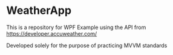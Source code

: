 # WeatherApp
This is a repository for WPF Example using the API from https://developer.accuweather.com/

Developed solely for the purpose of practicing MVVM standards

